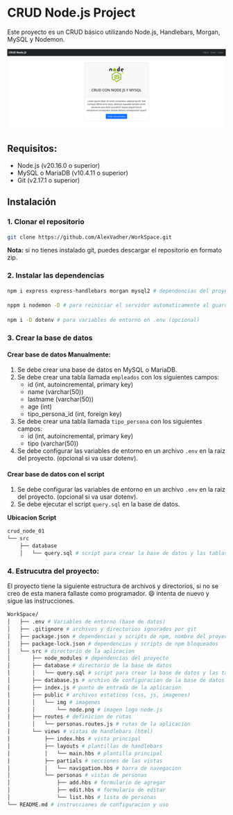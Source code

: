 # CRUD Node.js Project

Este proyecto es un CRUD básico utilizando Node.js, Handlebars, Morgan, MySQL y
Nodemon.

![alt text](<crud_node_01/src/public/img/Captura desde 2024-08-07 17-02-58.png>)

## Requisitos:

-   Node.js (v20.16.0 o superior)
-   MySQL o MariaDB (v10.4.11 o superior)
-   Git (v2.17.1 o superior)

## Instalación

### 1. Clonar el repositorio

```bash
git clone https://github.com/AlexVadher/WorkSpace.git
```

**Nota:** si no tienes instalado git, puedes descargar el repositorio en formato
zip.

### 2. Instalar las dependencias

```bash
npm i express express-handlebars morgan mysql2 # dependencias del proyecto (obligatorias)

nppm i nodemon -D # para reiniciar el servidor automaticamente al guardar cambios en el codigo (opcional)

npm i -D dotenv # para variables de entorno en .env (opcional)
```

### 3. Crear la base de datos

#### Crear base de datos Manualmente:

1.  Se debe crear una base de datos en MySQL o MariaDB.
2.  Se debe crear una tabla llamada `empleados` con los siguientes campos:
    -   id (int, autoincremental, primary key)
    -   name (varchar(50))
    -   lastname (varchar(50))
    -   age (int)
    -   tipo_persona_id (int, foreign key)
3.  Se debe crear una tabla llamada `tipo_persona` con los siguientes campos:
    -   id (int, autoincremental, primary key)
    -   tipo (varchar(50))
4.  Se debe configurar las variables de entorno en un archivo `.env` en la raiz
    del proyecto. (opcional si va usar dotenv).

#### Crear base de datos con el script

1. Se debe configurar las variables de entorno en un archivo `.env` en la raiz
   del proyecto. (opcional si va usar dotenv).
2. Se debe ejecutar el script `query.sql` en la base de datos.

**Ubicacion Script**

```bash
crud_node_01
└── src
    ├── database
    │   └── query.sql # script para crear la base de datos y las tablas
```

### 4. Estrucutra del proyecto:

El proyecto tiene la siguiente estructura de archivos y directorios, si no se
creo de esta manera fallaste como programador. :smile: intenta de nuevo y sigue
las instrucciones.

```bash
WorkSpace/
│   ├── .env # Variables de entorno (base de datos)
│   ├── .gitignore # archivos y directorios ignorados por git
│   ├── package.json # dependencias y scripts de npm, nombre del proyecto y version
│   ├── package-lock.json # dependencias y scripts de npm bloqueados
│   └── src # directorio de la aplicacion
│       ├── node_modules # dependencias del proyecto
│       ├── database # directorio de la base de datos
│       │   └── query.sql # script para crear la base de datos y las tablas
│       ├── database.js # archivo de configuracion de la base de datos
│       ├── index.js # punto de entrada de la aplicacion
│       ├── public # archivos estaticos (css, js, imagenes)
│       │   └── img # imagenes
│       │       └── node.png # imagen logo node.js
│       ├── routes # definicion de rutas
│       │   └── personas.routes.js # rutas de la aplicacion
│       └── views # vistas de handlebars (html)
│           ├── index.hbs # vista principal
│           ├── layouts # plantillas de handlebars
│           │   └── main.hbs # plantilla principal
│           ├── partials # secciones de las vistas
│           │   └── navigation.hbs # barra de navegacion
│           └── personas # vistas de personas
│               ├── add.hbs # formulario de agregar
│               ├── edit.hbs # formulario de editar
│               └── list.hbs # lista de personas
└── README.md # instrucciones de configuracion y uso
```
